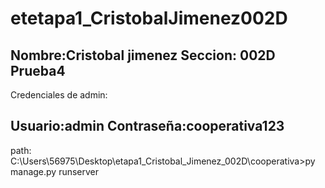 # etetapa1_CristobalJimenez002D

Nombre:Cristobal jimenez
Seccion: 002D
Prueba4
------------------------------------
Credenciales de admin:

Usuario:admin
Contraseña:cooperativa123
-----------------------------------
path: C:\Users\56975\Desktop\etapa1_Cristobal_Jimenez_002D\cooperativa>py manage.py runserver
